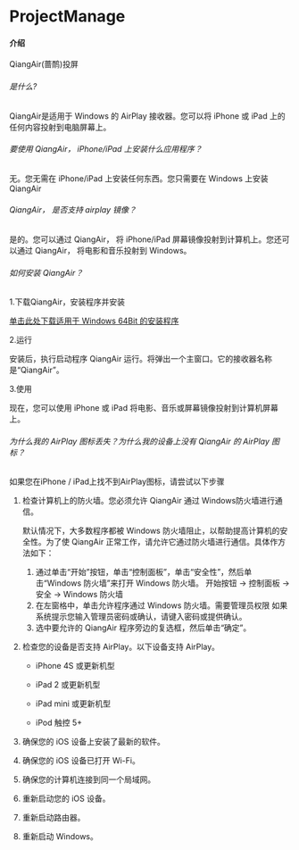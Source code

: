 # ProjectManage

#### 介绍
QiangAir(蔷鸸)投屏

###### 是什么?
QiangAir是适用于 Windows 的 AirPlay 接收器。您可以将 iPhone 或 iPad 上的任何内容投射到电脑屏幕上。

###### 要使用 QiangAir， iPhone/iPad 上安装什么应用程序？
无。您无需在 iPhone/iPad 上安装任何东西。您只需要在 Windows 上安装 QiangAir

###### QiangAir， 是否支持 airplay 镜像？
是的。您可以通过 QiangAir， 将 iPhone/iPad 屏幕镜像投射到计算机上。您还可以通过 QiangAir， 将电影和音乐投射到 Windows。

###### 如何安装 QiangAir？
1.下载QiangAir，安装程序并安装

<a href="https://gitee.com/chenchaowei-joe/project-manage/releases/download/QiangAir-v0.0.2/QiangAir-0.0.2-Setup.exe">单击此处下载适用于 Windows 64Bit 的安装程序</a>

2.运行

安装后，执行启动程序 QiangAir 运行。将弹出一个主窗口。它的接收器名称是“QiangAir”。

3.使用

现在，您可以使用 iPhone 或 iPad 将电影、音乐或屏幕镜像投射到计算机屏幕上。

###### 为什么我的 AirPlay 图标丢失？为什么我的设备上没有 QiangAir 的 AirPlay 图标？

如果您在iPhone / iPad上找不到AirPlay图标，请尝试以下步骤

1. 检查计算机上的防火墙。您必须允许 QiangAir 通过 Windows防火墙进行通信。

   默认情况下，大多数程序都被 Windows 防火墙阻止，以帮助提高计算机的安全性。为了使 QiangAir 正常工作，请允许它通过防火墙进行通信。具体作方法如下：

   1. 通过单击“开始”按钮，单击“控制面板”，单击“安全性”，然后单击“Windows 防火墙”来打开 Windows 防火墙。
      开始按钮 -> 控制面板 -> 安全 -> Windows 防火墙
   2. 在左窗格中，单击允许程序通过 Windows 防火墙。需要管理员权限 如果系统提示您输入管理员密码或确认，请键入密码或提供确认。
   3. 选中要允许的 QiangAir 程序旁边的复选框，然后单击“确定”。

2. 检查您的设备是否支持 AirPlay。以下设备支持 AirPlay。

   - iPhone 4S 或更新机型

   - iPad 2 或更新机型

   - iPad mini 或更新机型

   - iPod 触控 5+

4. 确保您的 iOS 设备上安装了最新的软件。
5. 确保您的 iOS 设备已打开 Wi-Fi。
6. 确保您的计算机连接到同一个局域网。
7. 重新启动您的 iOS 设备。
8. 重新启动路由器。
9. 重新启动 Windows。